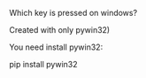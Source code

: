 Which key is pressed on windows?

Created with only pywin32)

You need install pywin32: 

pip install pywin32
